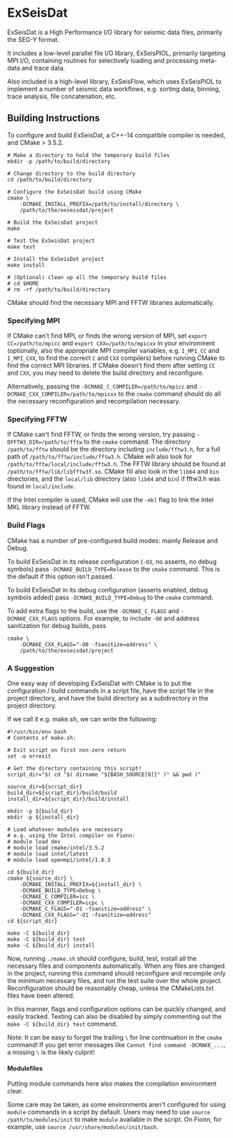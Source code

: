 # ExSeisDat

ExSeisDat is a High Performance I/O library for seismic data files,
primarily the SEG-Y format.

It includes a low-level parallel file I/O library, ExSeisPIOL,
primarily targeting MPI I/O, containing routines for selectively loading and
processing meta-data and trace data.

Also included is a high-level library, ExSeisFlow,
which uses ExSeisPIOL to implement a number of seismic data workflows,
e.g. sorting data, binning, trace analysis, file concatenation, etc.


## Building Instructions

To configure and build ExSeisDat, a C++-14 compatible compiler is needed,
and CMake > 3.5.2.

    # Make a directory to hold the temporary build files
    mkdir -p /path/to/build/directory

    # Change directory to the build directory
    cd /path/to/build/directory

    # Configure the ExSeisDat build using CMake
    cmake \
        -DCMAKE_INSTALL_PREFIX=/path/to/install/directory \
        /path/to/the/exseisdat/project

    # Build the ExSeisDat project
    make

    # Test the ExSeisDat project
    make test

    # Install the ExSeisDat project
    make install

    # (Optional) clean up all the temporary build files
    # cd $HOME
    # rm -rf /path/to/build/directory

CMake should find the necessary MPI and FFTW libraries automatically.


### Specifying MPI

If CMake can't find MPI, or finds the wrong version of MPI, set
`export CC=/path/to/mpicc` and `export CXX=/path/to/mpicxx` in your environment
(optionally, also the appropriate MPI compiler variables, e.g. `I_MPI_CC` and
`I_MPI_CXX`, to find the correct `C` and `CXX` compilers) before running CMake
to find the correct MPI libraries.
If CMake doesn't find them after setting `CC` and `CXX`, you may need to delete
the build directory and reconfigure.

Alternatively, passing the `-DCMAKE_C_COMPILER=/path/to/mpicc` and
`-DCMAKE_CXX_COMPILER=/path/to/mpicxx` to the `cmake` command should do
all the necessary reconfiguration and recompilation necessary.


### Specifying FFTW

If CMake can't find FFTW, or finds the wrong version, try passing
`-DFFTW3_DIR=/path/to/fftw` to the `cmake` command.
The directory `/path/to/fftw` should be the directory including
`include/fftw3.h`, for a full path of `/path/to/fftw/include/fftw3.h`.
CMake will also look for `/path/to/fftw/local/include/fftw3.h`.
The FFTW library should be found at `/path/to/fftw/lib/libfftw3f.so`.
CMake fill also look in the `lib64` and `bin` directories, and the `local/lib`
directory (also `lib64` and `bin`) if fftw3.h was found in `local/include`.

If the Intel compiler is used, CMake will use the `-mkl` flag to link the Intel
MKL library instead of FFTW.


### Build Flags

CMake has a number of pre-configured build modes: mainly Release and Debug.

To build ExSeisDat in its release configuration
(`-O3`, no asserts, no debug symbols)
pass `-DCMAKE_BUILD_TYPE=Release` to the `cmake` command.
This is the default if this option isn't passed.

To build ExSeisDat in its debug configuration
(asserts enabled, debug symbols added)
pass `-DCMAKE_BUILD_TYPE=Debug` to the `cmake` command.

To add extra flags to the build, use the `-DCMAKE_C_FLAGS` and
`-DCMAKE_CXX_FLAGS` options.
For example, to include `-O0` and address sanitization for debug builds, pass

    cmake \
        -DCMAKE_CXX_FLAGS="-O0 -fsanitize=address" \
        /path/to/the/exseisdat/project


### A Suggestion

One easy way of developing ExSeisDat with CMake is to put the configuration /
build commands in a script file, have the script file in the project directory,
and have the build directory as a subdirectory in the project directory.

If we call it e.g. make.sh, we can write the following:

    #!/usr/bin/env bash
    # Contents of make.sh:

    # Exit script on first non-zero return
    set -o errexit

    # Get the directory containing this script!
    script_dir="$( cd "$( dirname "${BASH_SOURCE[0]}" )" && pwd )"

    source_dir=${script_dir}
    build_dir=${script_dir}/build/build
    install_dir=${script_dir}/build/install

    mkdir -p ${build_dir}
    mkdir -p ${install_dir}

    # Load whatever modules are necessary
    # e.g. using the Intel compiler on Fionn:
    # module load dev
    # module load cmake/intel/3.5.2
    # module load intel/latest
    # module load openmpi/intel/1.8.3

    cd ${build_dir}
    cmake ${source_dir} \
        -DCMAKE_INSTALL_PREFIX=${install_dir} \
        -DCMAKE_BUILD_TYPE=Debug \
        -DCMAKE_C_COMPILER=icc \
        -DCMAKE_CXX_COMPILER=icpc \
        -DCMAKE_C_FLAGS="-O1 -fsanitize=address" \
        -DCMAKE_CXX_FLAGS="-O1 -fsanitize=address"
    cd ${script_dir}

    make -C ${build_dir}
    make -C ${build_dir} test
    make -C ${build_dir} install

Now, running `./make.sh` should configure, build, test, install all the
necessary files and components automatically.
When any files are changed in the project, running this command should
reconfigure and recompile only the minimum necessary files, and
run the test suite over the whole project.
Reconfiguration should be reasonably cheap, unless the CMakeLists.txt files
have been altered.

In this manner, flags and configuration options can be quickly changed, and
easily tracked.
Testing can also be disabled by simply commenting out the
`make -C ${build_dir} test` command.

Note: It can be easy to forget the trailing `\` for line continuation in
the `cmake` command!
If you get error messages like `Cannot find command -DCMAKE_...`, a missing
`\` is the likely culprit!


#### Modulefiles

Putting module commands here also makes the compilation environment clear.

Some care may be taken, as some environments aren't configured for
using `module` commands in a script by default.
Users may need to use `source /path/to/modules/init` to make `module`
available in the script.
On Fionn, for example, use `source /usr/share/modules/init/bash`.
